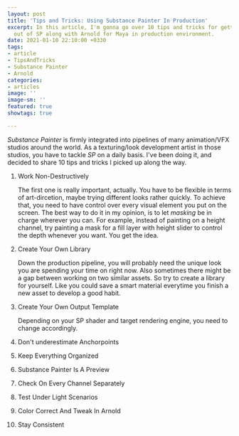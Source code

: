 ```yaml
---
layout: post
title: 'Tips and Tricks: Using Substance Painter In Production'
excerpt: In this article, I'm gonna go over 10 tips and tricks for getting the most
  out of SP along with Arnold for Maya in production environment.
date: 2021-01-10 22:10:00 +0330
tags:
- article
- TipsAndTricks
- Substance Painter
- Arnold
categories:
- articles
image: ''
image-sm: ''
featured: true
showtags: true

---
```

_Substance Painter_ is firmly integrated into pipelines of many animation/VFX studios around the world. As a texturing/look development artist in those studios, you have to tackle _SP_ on a daily basis. I've been doing it, and decided to share 10 tips and tricks I picked up along the way. 

 1. Work Non-Destructively

    The first one is really important, actually. You have to be flexible in terms of art-dircetion, maybe trying different looks rather quickly. To achieve that, you need to have control over every visual element you put on the screen. The best way to do it in my opinion, is to let _masking_ be in charge wherever you can. For example, instead of painting on a height channel, try painting a mask for a fill layer with height slider to control the depth whenever you want. You get the idea.
 2. Create Your Own Library

    Down the production pipeline, you will probably need the unique look you are spending your time on right now. Also sometimes there might be a gap between working on two similar assets. So try to create a library for yourself. Like you could save a smart material everytime you finish a new asset to develop a good habit.
 3. Create Your Own Output Template

    Depending on your SP shader and target rendering engine, you need to change accordingly.
 4. Don't underestimate Anchorpoints
 5. Keep Everything Organized
 6. Substance Painter Is A Preview
 7. Check On Every Channel Separately
 8. Test Under Light Scenarios
 9. Color Correct And Tweak In Arnold
10. Stay Consistent